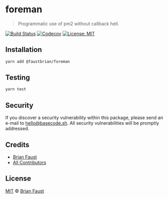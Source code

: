 # foreman

> Programmatic use of pm2 without callback hell.

[![Build Status](https://badgen.now.sh/circleci/github/faustbrian/foreman)](https://circleci.com/gh/faustbrian/foreman)
[![Codecov](https://badgen.now.sh/codecov/c/github/faustbrian/foreman)](https://codecov.io/gh/faustbrian/foreman)
[![License: MIT](https://badgen.now.sh/badge/license/MIT/green)](https://opensource.org/licenses/MIT)

## Installation

```bash
yarn add @faustbrian/foreman
```

## Testing

```bash
yarn test
```

## Security

If you discover a security vulnerability within this package, please send an e-mail to hello@basecode.sh. All security vulnerabilities will be promptly addressed.

## Credits

-   [Brian Faust](https://github.com/faustbrian)
-   [All Contributors](../../../../contributors)

## License

[MIT](LICENSE) © [Brian Faust](https://basecode.sh)

